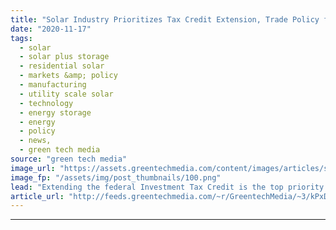 ```yaml
---
title: "Solar Industry Prioritizes Tax Credit Extension, Trade Policy for Biden Administration"
date: "2020-11-17"
tags: 
  - solar
  - solar plus storage 
  - residential solar
  - markets &amp; policy
  - manufacturing
  - utility scale solar
  - technology
  - energy storage
  - energy
  - policy
  - news,
  - green tech media
source: "green tech media"
image_url: "https://assets.greentechmedia.com/content/images/articles/shutterstock_1016809915.jpg"
image_fp: "/assets/img/post_thumbnails/100.png"
lead: "Extending the federal Investment Tax Credit is the top priority for the Solar Energy Industries Association as it heads into four years of a Joe Biden presidency. In a Tuesday call with reporters, SEIA President Abigail Ross Hopper likened ranking th ..."
article_url: "http://feeds.greentechmedia.com/~r/GreentechMedia/~3/kPxDJ7anA8o/seia-prioritizes-tax-credit-extension-trade-policy-amid-new-administration"
---
```


---
